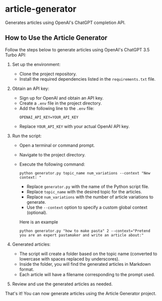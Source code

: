 # article-generator

Generates articles using OpenAI's ChatGPT completion API.

## How to Use the Article Generator

Follow the steps below to generate articles using OpenAI's ChatGPT 3.5 Turbo API:

1. Set up the environment:

   - Clone the project repository.
   - Install the required dependencies listed in the `requirements.txt` file.

2. Obtain an API key:

   - Sign up for OpenAI and obtain an API key.
   - Create a `.env` file in the project directory.
   - Add the following line to the `.env` file:
     ```
     OPENAI_API_KEY=YOUR_API_KEY
     ```
   - Replace `YOUR_API_KEY` with your actual OpenAI API key.

3. Run the script:

   - Open a terminal or command prompt.
   - Navigate to the project directory.
   - Execute the following command:

     ```
     python generator.py topic_name num_variations --context "New context: "
     ```

     - Replace `generator.py` with the name of the Python script file.
     - Replace `topic_name` with the desired topic for the articles.
     - Replace `num_variations` with the number of article variations to generate.
     - Use the `--context` option to specify a custom global context (optional).

     Here is an example

     ```
     python generator.py "how to make pasta" 2 --context="Pretend you are an expert pastamaker and write an article about:"
     ```

4. Generated articles:

   - The script will create a folder based on the topic name (converted to lowercase with spaces replaced by underscores).
   - Inside the folder, you will find the generated articles in Markdown format.
   - Each article will have a filename corresponding to the prompt used.

5. Review and use the generated articles as needed.

That's it! You can now generate articles using the Article Generator project.
